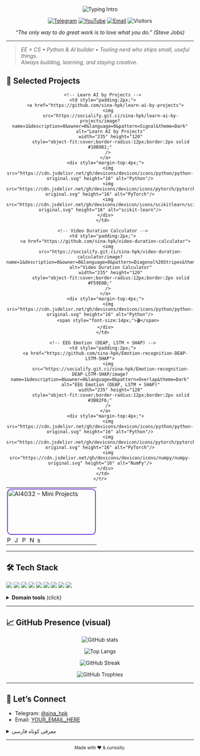 <!-- Profile README for github.com/sina-hpk -->
<!-- Header Typing -->
<p align="center">
  <img
    src="https://readme-typing-svg.demolab.com?font=Inter&weight=700&size=28&duration=2500&pause=2000&center=true&vCenter=true&width=480&height=45&lines=Hi%2C+I'm+Sina+%F0%9F%91%8B&repeat=false"
    alt="Typing Intro"
/>
</p>


<p align="center">
  <a href="https://t.me/sina_hpk"><img alt="Telegram" src="https://img.shields.io/badge/Telegram-2CA5E0?logo=telegram&logoColor=white"></a>
  <a href="https://www.youtube.com/@sina_hpk"><img alt="YouTube" src="https://img.shields.io/badge/YouTube-FF0000?logo=youtube&logoColor=white"></a>
  <a href="mailto:sinahp2004@gmail.com"><img alt="Email" src="https://img.shields.io/badge/Contact-Email-informational"></a>
  <img alt="Visitors" src="https://komarev.com/ghpvc/?username=sina-hpk&style=flat-square" />
</p>

<p align="center">
  <em>“The only way to do great work is to love what you do.” (Steve Jobs)</em>
</p>

---

> *EE × CS • Python & AI builder • Tooling nerd who ships small, useful things.*  
> *Always building, learning, and staying creative.*


## 🧩 Selected Projects

<div align="center">
  <table>
    <tr>
      <!-- AI4032 – Mini Projects -->
      <td style="padding:2px;">
        <a href="https://github.com/sina-hpk/Ai_All_mini_projects">
          <img
            src="https://socialify.git.ci/sina-hpk/Ai_All_mini_projects/image?name=1&description=0&owner=0&language=0&pattern=Floating%20Cogs&theme=Dark"
            alt="AI4032 – Mini Projects"
            width="235" height="120"
            style="object-fit:cover;border-radius:12px;border:2px solid #7C3AED;"
          />
        </a>
        <div style="margin-top:4px;">
          <img src="https://cdn.jsdelivr.net/gh/devicons/devicon/icons/python/python-original.svg" height="16" alt="Python"/>
          <img src="https://cdn.jsdelivr.net/gh/devicons/devicon/icons/jupyter/jupyter-original.svg" height="16" alt="Jupyter"/>
          <img src="https://cdn.jsdelivr.net/gh/devicons/devicon/icons/pandas/pandas-original.svg" height="16" alt="Pandas"/>
          <img src="https://cdn.jsdelivr.net/gh/devicons/devicon/icons/numpy/numpy-original.svg" height="16" alt="NumPy"/>
          <img src="https://cdn.jsdelivr.net/gh/devicons/devicon/icons/scikitlearn/scikitlearn-original.svg" height="16" alt="scikit-learn"/>
        </div>
      </td>

      <!-- Learn AI by Projects -->
      <td style="padding:2px;">
        <a href="https://github.com/sina-hpk/learn-ai-by-projects">
          <img
            src="https://socialify.git.ci/sina-hpk/learn-ai-by-projects/image?name=1&description=0&owner=0&language=0&pattern=Signal&theme=Dark"
            alt="Learn AI by Projects"
            width="235" height="120"
            style="object-fit:cover;border-radius:12px;border:2px solid #10B981;"
          />
        </a>
        <div style="margin-top:4px;">
          <img src="https://cdn.jsdelivr.net/gh/devicons/devicon/icons/python/python-original.svg" height="16" alt="Python"/>
          <img src="https://cdn.jsdelivr.net/gh/devicons/devicon/icons/pytorch/pytorch-original.svg" height="16" alt="PyTorch"/>
          <img src="https://cdn.jsdelivr.net/gh/devicons/devicon/icons/scikitlearn/scikitlearn-original.svg" height="16" alt="scikit-learn"/>
        </div>
      </td>

      <!-- Video Duration Calculator -->
      <td style="padding:2px;">
        <a href="https://github.com/sina-hpk/video-duration-calculator">
          <img
            src="https://socialify.git.ci/sina-hpk/video-duration-calculator/image?name=1&description=0&owner=0&language=0&pattern=Diagonal%20Stripes&theme=Dark"
            alt="Video Duration Calculator"
            width="235" height="120"
            style="object-fit:cover;border-radius:12px;border:2px solid #F59E0B;"
          />
        </a>
        <div style="margin-top:4px;">
          <img src="https://cdn.jsdelivr.net/gh/devicons/devicon/icons/python/python-original.svg" height="16" alt="Python"/>
          <span style="font-size:14px;">🎬</span>
        </div>
      </td>

      <!-- EEG Emotion (DEAP, LSTM + SHAP) -->
      <td style="padding:2px;">
        <a href="https://github.com/sina-hpk/Emotion-recognition-DEAP-LSTM-SHAP">
          <img
            src="https://socialify.git.ci/sina-hpk/Emotion-recognition-DEAP-LSTM-SHAP/image?name=1&description=0&owner=0&language=0&pattern=Overlap&theme=Dark"
            alt="EEG Emotion (DEAP, LSTM + SHAP)"
            width="235" height="120"
            style="object-fit:cover;border-radius:12px;border:2px solid #3B82F6;"
          />
        </a>
        <div style="margin-top:4px;">
          <img src="https://cdn.jsdelivr.net/gh/devicons/devicon/icons/python/python-original.svg" height="16" alt="Python"/>
          <img src="https://cdn.jsdelivr.net/gh/devicons/devicon/icons/pytorch/pytorch-original.svg" height="16" alt="PyTorch"/>
          <img src="https://cdn.jsdelivr.net/gh/devicons/devicon/icons/numpy/numpy-original.svg" height="16" alt="NumPy"/>
        </div>
      </td>
    </tr>
  </table>
</div>


<!-- Optional: If you want it even cleaner, keep only the first row and move the second row into a collapsible section. -->


---

## 🛠️ Tech Stack
<p>
  <img src="https://img.shields.io/badge/Python-3776AB?logo=python&logoColor=white" />
  <img src="https://img.shields.io/badge/PyTorch-EE4C2C?logo=pytorch&logoColor=white" />
  <img src="https://img.shields.io/badge/scikit--learn-F7931E?logo=scikitlearn&logoColor=white" />
  <img src="https://img.shields.io/badge/Pandas-150458?logo=pandas&logoColor=white" />
  <img src="https://img.shields.io/badge/NumPy-013243?logo=numpy&logoColor=white" />
  <img src="https://img.shields.io/badge/Jupyter-F37626?logo=jupyter&logoColor=white" />
  <img src="https://img.shields.io/badge/FastAPI-009688?logo=fastapi&logoColor=white" />
  <img src="https://img.shields.io/badge/Docker-2496ED?logo=docker&logoColor=white" />
  <img src="https://img.shields.io/badge/Git-F05032?logo=git&logoColor=white" />
</p>

<details>
<summary><b>Domain tools</b> (click)</summary>
<br>
<img src="https://img.shields.io/badge/MNE-005F73?logo=python&logoColor=white" />
<img src="https://img.shields.io/badge/Signal_Processing-343a40" />
<img src="https://img.shields.io/badge/SHAP-8A2BE2" />
<img src="https://img.shields.io/badge/Time--Series-556B2F" />
</details>

---

## 📈 GitHub Presence (visual)
<p align="center">
  <img src="https://github-readme-stats.vercel.app/api?username=sina-hpk&show_icons=true&hide_border=true" alt="GitHub stats" />
</p>
<p align="center">
  <img src="https://github-readme-stats.vercel.app/api/top-langs/?username=sina-hpk&layout=compact&hide_border=true" alt="Top Langs" />
</p>
<p align="center">
  <img src="https://streak-stats.demolab.com?user=sina-hpk&hide_border=true" alt="GitHub Streak" />
</p>
<p align="center">
  <img src="https://github-profile-trophy.vercel.app/?username=sina-hpk&theme=flat&margin-w=10" alt="GitHub Trophies" />
</p>
<!-- Activity graph (optional): https://github-readme-activity-graph.vercel.app/graph?username=sina-hpk&hide_border=true -->

---

## 🤝 Let’s Connect
- Telegram: <a href="https://t.me/sina_hpk">@sina_hpk</a>
- Email: <a href="mailto:sinahp2004@gmail.com">YOUR_EMAIL_HERE</a>
<!-- Add LinkedIn or website when ready -->

<details>
<summary>معرفی کوتاه فارسی</summary>

سلام! من سینا هستم — مهندسی برق (KNTU) و علاقه‌مند به هوش مصنوعی و تحلیل احساس از EEG. معمولاً ایده‌هام رو از صفر به نمونه‌ اولیه و دمو تبدیل می‌کنم و روی تفسیرپذیری مدل‌ها وسواس دارم. اگر پروژهٔ مشترک یا پیشنهادی داری پیام بده 🌱
</details>

---

<p align="center">
  <sub>Made with ❤️ & curiosity.</sub>
</p>
